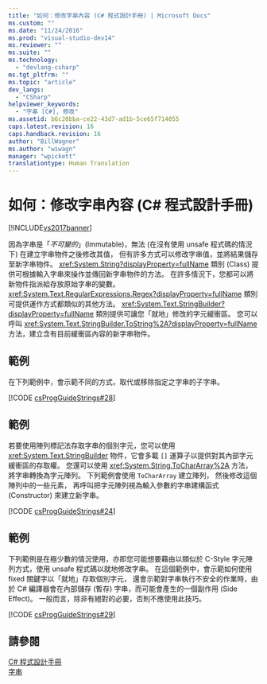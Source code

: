 ```yaml
---
title: "如何：修改字串內容 (C# 程式設計手冊) | Microsoft Docs"
ms.custom: ""
ms.date: "11/24/2016"
ms.prod: "visual-studio-dev14"
ms.reviewer: ""
ms.suite: ""
ms.technology: 
  - "devlang-csharp"
ms.tgt_pltfrm: ""
ms.topic: "article"
dev_langs: 
  - "CSharp"
helpviewer_keywords: 
  - "字串 [C#], 修改"
ms.assetid: b6c20bba-ce22-43d7-ad1b-5ce65f714055
caps.latest.revision: 16
caps.handback.revision: 16
author: "BillWagner"
ms.author: "wiwagn"
manager: "wpickett"
translationtype: Human Translation
---
```

# 如何：修改字串內容 (C# 程式設計手冊)
[!INCLUDE[vs2017banner](../../../csharp/includes/vs2017banner.md)]

因為字串是「*不可變的*」\(Immutable\)，無法 \(在沒有使用 unsafe 程式碼的情況下\) 在建立字串物件之後修改其值，  但有許多方式可以修改字串值，並將結果儲存至新字串物件。  <xref:System.String?displayProperty=fullName> 類別 \(Class\) 提供可根據輸入字串來操作並傳回新字串物件的方法。  在許多情況下，您都可以將新物件指派給存放原始字串的變數。  <xref:System.Text.RegularExpressions.Regex?displayProperty=fullName> 類別可提供運作方式都類似的其他方法。  <xref:System.Text.StringBuilder?displayProperty=fullName> 類別提供可讓您「就地」修改的字元緩衝區。 您可以呼叫 <xref:System.Text.StringBuilder.ToString%2A?displayProperty=fullName> 方法，建立含有目前緩衝區內容的新字串物件。  
  
## 範例  
 在下列範例中，會示範不同的方式，取代或移除指定之字串的子字串。  
  
 [!CODE [csProgGuideStrings#28](../CodeSnippet/VS_Snippets_VBCSharp/csProgGuideStrings#28)]  
  
## 範例  
 若要使用陣列標記法存取字串的個別字元，您可以使用 <xref:System.Text.StringBuilder> 物件，它會多載 `[]` 運算子以提供對其內部字元緩衝區的存取權。  您還可以使用 <xref:System.String.ToCharArray%2A> 方法，將字串轉換為字元陣列。  下列範例會使用 `ToCharArray` 建立陣列，  然後修改這個陣列中的一些元素，  再呼叫把字元陣列視為輸入參數的字串建構函式 \(Constructor\) 來建立新字串。  
  
 [!CODE [csProgGuideStrings#24](../CodeSnippet/VS_Snippets_VBCSharp/csProgGuideStrings#24)]  
  
## 範例  
 下列範例是在極少數的情況使用，亦即您可能想要藉由以類似於 C\-Style 字元陣列方式，使用 unsafe 程式碼以就地修改字串。  在這個範例中，會示範如何使用 fixed 關鍵字以「就地」存取個別字元，  還會示範對字串執行不安全的作業時，由於 C\# 編譯器會在內部儲存 \(暫存\) 字串，而可能會產生的一個副作用 \(Side Effect\)。  一般而言，除非有絕對的必要，否則不應使用此技巧。  
  
 [!CODE [csProgGuideStrings#29](../CodeSnippet/VS_Snippets_VBCSharp/csProgGuideStrings#29)]  
  
## 請參閱  
 [C\# 程式設計手冊](../../../csharp/programming-guide/index.md)   
 [字串](../../../csharp/programming-guide/strings/index.md)